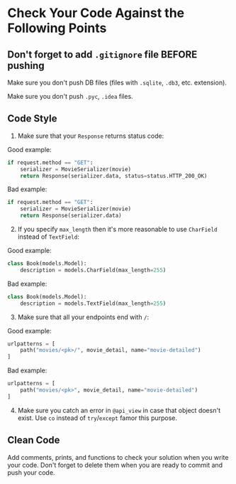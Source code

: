 # Check Your Code Against the Following Points

## Don't forget to add `.gitignore` file BEFORE pushing

Make sure you don't push DB files (files with `.sqlite`, `.db3`, etc. extension).

Make sure you don't push `.pyc`, `.idea` files.


## Code Style

1. Make sure that your `Response` returns status code:

Good example:

```python
if request.method == "GET":
    serializer = MovieSerializer(movie)
    return Response(serializer.data, status=status.HTTP_200_OK)
```

Bad example:

```python
if request.method == "GET":
    serializer = MovieSerializer(movie)
    return Response(serializer.data)
```

2. If you specify `max_length` then it's more reasonable 
to use `CharField` instead of `TextField`:

Good example:

```python
class Book(models.Model):
    description = models.CharField(max_length=255)
```

Bad example:

```python
class Book(models.Model):
    description = models.TextField(max_length=255)
```

3. Make sure that all your endpoints end with `/`:

Good example:

```python
urlpatterns = [
    path("movies/<pk>/", movie_detail, name="movie-detailed")
]
```

Bad example:

```python
urlpatterns = [
    path("movies/<pk>", movie_detail, name="movie-detailed")
]
```

4. Make sure you catch an error in `@api_view` in case that object doesn't exist. 
Use `co` instead of `try`/`except` famor this purpose.

## Clean Code
Add comments, prints, and functions to check your solution when you write your code. 
Don't forget to delete them when you are ready to commit and push your code.
